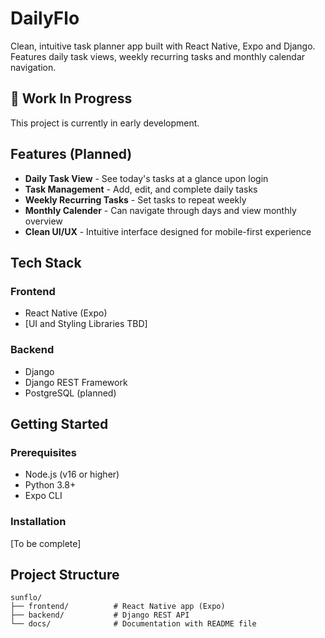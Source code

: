 # DailyFlo
Clean, intuitive task planner app built with React Native, Expo and Django. Features daily task views, weekly recurring tasks and monthly calendar navigation.
## 🚧 Work In Progress
This project is currently in early development.
## Features (Planned)
- **Daily Task View** - See today's tasks at a glance upon login
- **Task Management** - Add, edit, and complete daily tasks
- **Weekly Recurring Tasks** - Set tasks to repeat weekly
- **Monthly Calender** - Can navigate through days and view monthly overview
- **Clean UI/UX** - Intuitive interface designed for mobile-first experience
## Tech Stack
### Frontend
- React Native (Expo)
- [UI and Styling Libraries TBD]
### Backend
- Django
- Django REST Framework
- PostgreSQL (planned)
## Getting Started
### Prerequisites
- Node.js (v16 or higher)
- Python 3.8+
- Expo CLI
### Installation
[To be complete]
## Project Structure
```plaintext
sunflo/
├── frontend/          # React Native app (Expo)
├── backend/           # Django REST API
└── docs/              # Documentation with README file
